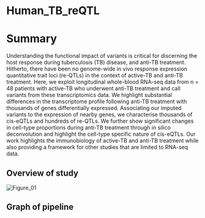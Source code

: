 # Human_TB_reQTL

# Summary
Understanding the functional impact of variants is critical for discerning the host response during tuberculosis (TB) disease, and anti-TB treatment. Hitherto, there have been no genome-wide in vivo response expression quantitative trait loci (re-QTLs) in the context of active-TB and anti-TB treatment. Here, we exploit longitudinal whole-blood RNA-seq data from n = 48 patients with active-TB who underwent anti-TB treatment and call variants from these transcriptomics data. We highlight substantial differences in the transcriptome profile following anti-TB treatment with thousands of genes differentially expressed. Associating our imputed variants to the expression of nearby genes, we characterise thousands of cis-eQTLs and hundreds of re-QTLs. We further show significant changes in cell-type proportions during anti-TB treatment through in silico deconvolution and highlight the cell-type specific nature of cis-eQTLs. Our work highlights the immunobiology of active-TB and anti-TB treatment while also providing a framework for other studies that are limited to RNA-seq data.


## Overview of study

![Figure_01](https://github.com/user-attachments/assets/53a557b0-868f-4f99-8e53-5fc2a58c0fcb)



## Graph of pipeline
